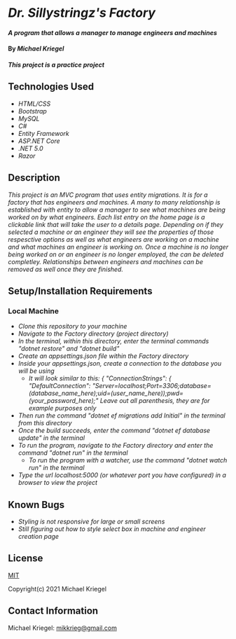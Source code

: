 # _Dr. Sillystringz's Factory_

#### _A program that allows a manager to manage engineers and machines_

#### By _**Michael Kriegel**_

##### This project is a practice project

## Technologies Used

* _HTML/CSS_
* _Bootstrap_
* _MySQL_
* _C#_
* _Entity Framework_
* _ASP.NET Core_
* _.NET 5.0_
* _Razor_

## Description

_This project is an MVC program that uses entity migrations. It is for a factory that has engineers and machines. A many to many relationship is established with entity to allow a manager to see what machines are being worked on by what engineers. Each list entry on the home page is a clickable link that will take the user to a details page. Depending on if they selected a machine or an engineer they will see the properties of those respesctive options as well as what engineers are working on a machine and what machines an engineer is working on. Once a machine is no longer being worked on or an engineer is no longer employed, the can be deleted completley. Relationships between engineers and machines can be removed as well once they are finished._

## Setup/Installation Requirements

### Local Machine
* _Clone this repository to your machine_
* _Navigate to the Factory directory (project directory)_
* _In the terminal, within this directory, enter the terminal commands "dotnet restore" and "dotnet build"_
* _Create an appsettings.json file within the Factory directory_
* _Inside your appsettings.json, create a connection to the database you will be using_
  * _It will look similar to this: { "ConnectionStrings": { "DefaultConnection": "Server=localhost;Port=3306;database=(database_name_here);uid=(user_name_here));pwd=(your_password_here);" Leave out all parenthesis, they are for example purposes only_
* _Then run the command "dotnet ef migrations add Initial" in the terminal from this directory_
* _Once the build succeeds, enter the command "dotnet ef database update" in the terminal_
* _To run the program, navigate to the Factory directory and enter the command "dotnet run" in the terminal_
  * _To run the program with a watcher, use the command "dotnet watch run" in the terminal_
* _Type the url localhost:5000 (or whatever port you have configured) in a browser to view the project_


## Known Bugs

* _Styling is not responsive for large or small screens_
* _Still figuring out how to style select box in machine and engineer creation page_

## License

[MIT](https://opensource.org/licenses/MIT)

Copyright(c) 2021 Michael Kriegel

## Contact Information

Michael Kriegel: mikkrieg@gmail.com